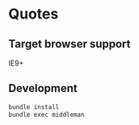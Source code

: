 # Quotes


## Target browser support

IE9+


## Development

```bash
bundle install
bundle exec middleman
```
